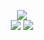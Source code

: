 <p align = "center">
<img src="https://readme-typing-svg.demolab.com?font=Fira+Code&pause=1000&width=435&lines=%E6%AC%A2%E8%BF%8E%E5%AD%A6%E4%B9%A0Matlab%F0%9F%91%8F%F0%9F%91%8F%F0%9F%91%8F%F0%9F%91%8F%F0%9F%91%8F%F0%9F%91%8F;%E8%AE%A9%E6%88%91%E4%BB%AC%E5%BC%80%E5%A7%8B%E7%AC%AC%E4%B8%80%E5%91%A8%E7%9A%84%E7%9F%A5%E8%AF%86%E5%90%A7%EF%BC%81%F0%9F%92%AA%F0%9F%92%AA%F0%9F%92%AA%F0%9F%92%AA%F0%9F%92%AA%F0%9F%92%AA">
  <br>  
  <img src="https://img.shields.io/badge/%E8%AE%A1%E7%AE%97%E6%9C%BA%E7%BD%91%E7%BB%9C-Network-yellow">
    <img src="https://img.shields.io/badge/AI-Pytorch-yellowgreen">
</p>
